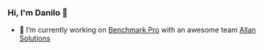### Hi, I'm Danilo 👋

- 🔭 I’m currently working on [Benchmark Pro](https://pro.benchmarkminerals.com/) with an awesome team [Allan Solutions](https://allansolutions.com/)
<!--
**daniloacc1991/daniloacc1991** is a ✨ _special_ ✨ repository because its `README.md` (this file) appears on your GitHub profile.

Here are some ideas to get you started:
- 🌱 I’m currently learning ...
- 👯 I’m looking to collaborate on ...
- 🤔 I’m looking for help with ...
- 💬 Ask me about ...
- 📫 How to reach me: ...
- 😄 Pronouns: ...
- ⚡ Fun fact: ...
-->
